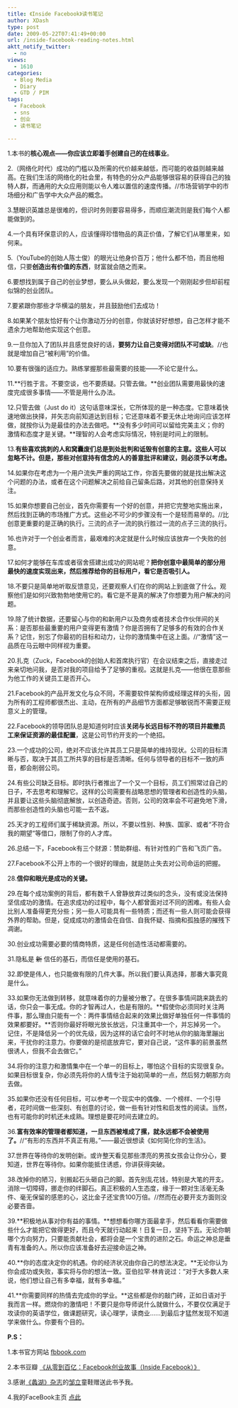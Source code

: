 ```yaml
---
title: 《Inside Facebook》读书笔记
author: XDash
type: post
date: 2009-05-22T07:41:49+00:00
url: /inside-facebook-reading-notes.html
aktt_notify_twitter:
  - no
views:
  - 1610
categories:
  - Blog Media
  - Diary
  - GTD / PIM
tags:
  - Facebook
  - sns
  - 创业
  - 读书笔记

---
```

1.本书的**核心观点——你应该立即着手创建自己的在线事业**。

2.（网络化时代）成功的门槛以及所需的代价越来越低，而可能的收益则越来越高。在我们生活的网络化的社会里，有特色的分众产品能够很容易的获得自己的独特人群，而通用的大众应用则能以令人难以置信的速度传播。//市场营销学中的市场细分和广告学中大众产品的概念。

3.慧眼识英雄总是很难的，但识时务则要容易得多，而顺应潮流则是我们每个人都能做到的。

<!--more-->

  
4.一个具有环保意识的人，应该懂得珍惜物品的真正价值，了解它们从哪里来，如何来。

5.（YouTube的创始人陈士俊）的眼光让他身价百万；他什么都不怕，而且他相信，只要**创造出有价值的东西**，财富就会随之而来。

6.要想找到属于自己的创业梦想，要么从头做起，要么发现一个刚刚起步但却前程似锦的创业团队。

7.要紧跟你那些才华横溢的朋友，并且鼓励他们去成功！

8.如果某个朋友恰好有个让你激动万分的创意，你就该好好想想，自己怎样才能不遗余力地帮助他实现这个创意。

9.一旦你加入了团队并且感觉良好的话，**要努力让自己变得对团队不可或缺**。//也就是增加自己“被利用”的价值。

10.要有很强的适应力。熟练掌握那些最需要的技能——不论它是什么。

11.**行胜于言。不要空谈，也不要质疑。只管去做。**创业团队需要用最快的速度完成很多事情——不管是用什么办法。

12.只管去做（Just do it）这句话意味深长，它所体现的是一种态度。它意味着快速地做出抉择，并矢志向前知道达到目标；它还意味着不要无休止地询问应该怎样做，就按你认为是最佳的办法去做吧。**没有多少时间可以留给完美主义；你的激情和态度才是关键。**理智的人会考虑实际情况，特别是时间上的限制。

13.**有些喜欢挑刺的人和窝囊废们总是到处批判和诋毁有创意的主意。这些人可以忽略不计。但是，那些对创意持有信念的人的善意批评和建议，则必须予以考虑。**

14.如果你在考虑为一个用户流失严重的网站工作，你首先要做的就是找出解决这个问题的办法，或者在这个问题解决之前给自己留条后路，对其他的创意保持关注。

15.如果你想要自己创业，首先你需要有一个好的创意，并把它完整地实施出来，然后找到正确的市场推广方式。这些必不可少的步骤没有一个是轻而易举的。//比创意更重要的是正确的执行。三流的点子一流的执行胜过一流的点子三流的执行。

16.也许对于一个创业者而言，最艰难的决定就是什么时候应该放弃一个失败的创意。

17.如何才能够在车库或者宿舍搭建出成功的网站呢？**把你创意中最简单的部分用最快的速度实现出来，然后推荐给你的目标用户，看它是否吸引人。**

18.不要只是简单地听取反馈意见，还要观察人们在你的网站上到底做了什么。观察他们是如何兴致勃勃地使用它的。看它是不是真的解决了你想要为用户解决的问题。

19.除了统计数据，还要留心与你的和新用户以及商务或者技术合作伙伴间的关系：是否那些最重要的用户变得更有激情？你是否拥有了足够多的有效的合作关系？记住，别忘了你最初的目标和动力，让你的激情集中在这上面。//“激情”这一品质在马云眼中同样视为重要。

20.扎克（Zuck，Facebook的创始人和首席执行官）在会议结束之后，直接走过来亲切地问我，是否对我的项目给予了足够的重视。这就是扎克——他很在意那些为他工作的关键员工是否开心。

21.Facebook的产品开发文化与众不同，不需要软件架构师或经理这样的头衔，因为所有的工程师都很杰出、主动，在所有的产品细节方面都足够敏锐而不需要正规意义上的管理。

22.Facebook的领导团队总是知道何时应该**关闭与长远目标不符的项目并裁撤员工来保证资源的最佳配置**，这是公司节约开支的一个绝招。

23.一个成功的公司，绝对不应该允许其员工只是简单的维持现状。公司的目标清晰与否，取决于其员工所共享的目标是否清晰。任何与领导者的目标不一致的声音，都会削弱公司。

24.有些公司缺乏目标。即时执行者推出了一个又一个目标，员工们照常过自己的日子，不去思考和理解它。这样的公司需要有战略思想的管理者和创造性的头脑，并且要让这些头脑彻底解放，以创造奇迹。否则，公司的效率会不可避免地下滑，而那些创造性的头脑也可能一去不返。

25.天才的工程师们属于稀缺资源。所以，不要以性别、种族、国家、或者“不符合我的期望”等借口，限制了你的人才库。

26.总结一下，Facebook有三个财源：赞助群组、有针对性的广告和飞页广告。

27.Facebook不公开上市的一个很好的理由，就是防止失去对公司命运的把握。

28.**信仰和眼光是成功的关键。**

29.在每个成功案例的背后，都有数千人曾静放弃过类似的念头，没有或没法保持坚信成功的激情。在追求成功的过程中，每个人都曾面对过不同的困难。有些人会比别人准备得更充分些；另一些人可能具有一些特质；而还有一些人则可能会获得外界的帮助。但是，促成成功的激情会在自信、自我怀疑、指摘和孤独感的摧残下凋谢。

30.创业成功需要必要的情商特质，这是任何创造性活动都需要的。

31.隐私是 <span style="text-decoration: line-through;">新</span> 信任的基石，而信任是使用的基石。

32.即使是伟人，也只能做有限的几件大事。所以我们要认真选择，那番大事究竟是什么。

33.如果你无法做到转移，就意味着你的力量被分散了。在很多事情间跳来跳去的话，你只会一事无成。你的才智再过人，也是有限的。**假使你必须同时关注两件事，那么理由只能有一个：两件事情结合起来的效果比做好单独任何一件事情的效果都要好。**否则你最好将眼光放长放远，只注重其中一个，并忘掉另一个。记住，不是降低另一个的优先级，因为这样的话它会时不时地从你的脑海里蹦出来，干扰你的注意力。你要做的是彻底放弃它，要对自己说，“这件事的前景虽然很诱人，但我不会去做它。”

34.将你的注意力和激情集中在一个单一的目标上，哪怕这个目标的实现很复杂。如果目标很复杂，你必须先将你的人情专注于始初简单的一点，然后努力朝那方向去做。

35.如果你还没有任何目标，可以参考一个现实中的偶像、一个榜样、一个引导者，花时间做一些深刻、有创意的讨论，做一些有针对性和启发性的阅读。当然，也有可能你的时机还未成熟。理想是要花时间去建立的。

36.**富有效率的管理者都知道，一旦东西被堆成了摞，就永远都不会被使用了。**//“有形的东西并不真正有用。”——最近很想读《如何简化你的生活》。

37.世界在等待你的发明创新。或许整天看见那些漂亮的男孩女孩会让你分心，要知道，世界在等待你。如果你能抵住诱惑，你讲获得突破。

38.改掉你的陋习，别搬起石头砸自己的脚。首先别乱花钱，特别是大笔的开支。消除一切障碍，挪走你的绊脚石。真正积极的人生态度，缘于一颗对生活毫无条件、毫无保留的感恩的心，这比金子还宝贵100万倍。//然而在必要开支方面则没必要吝啬。

39.**积极地从事对你有益的事情。**想想看你哪方面最拿手，然后看看你需要做些什么才能把它做得更好，而且今天就行动起来！日复一日，坚持下去。无论你朝哪个方向努力，只要能贡献社会，都将会是一个宝贵的进阶之石。命运之神总是垂青有准备的人。所以你应该准备好去迎接命运之神。

40.**你的态度决定你的机遇。你的经济状况由你自己的想法决定。**无论你认为你会成功或失败，事实将与你的想法一致。亚伯拉罕·林肯说过：“对于大多数人来说，他们想让自己有多幸福，就有多幸福。”

41.**你需要同样的热情去完成你的学业。**这些都是你的敲门砖，正如日语对于我而言一样。燃烧你的激情吧！不要只是你导师说什么就做什么，不要仅仅满足于攻读你的英语学位，做课题研究，读心理学，读商业……到最后才猛然发现不知道学来做什么。你要有个目的。

**P.S：**

1.本书官方网站 <a href="http://www.fbbook.com" target="_blank">fbbook.com</a>

2.本书豆瓣 <a href="http://www.douban.com/subject/2287687/" target="_blank">《从零到百亿：Facebook创业故事（Inside Facebook）》</a>

3.感谢<a href="http://www.lihuzine.com" target="_blank">《蠡湖》杂志</a>的<a href="http://fanfou.com/Lynn.C" target="_blank">邹立</a>童鞋赠送此书予我。

4.我的FaceBook主页 <a href="http://www.facebook.com/profile.php?id=738603069&ref=profile" target="_blank">点此</a>